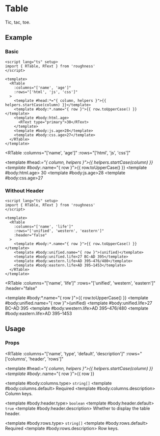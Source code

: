 <script lang="ts" setup>
import { RTable, RText } from 'roughness'
</script>

# Table

Tic, tac, toe.

## Example

### Basic

```vue
<script lang="ts" setup>
import { RTable, RText } from 'roughness'
</script>

<template>
  <RTable
    :columns="['name', 'age']"
    :rows="['html', 'js', 'css']"
  >
    <template #head:*="{ column, helpers }">{{ helpers.startCase(column) }}</template>
    <template #body:*.name="{ row }">{{ row.toUpperCase() }}</template>
    <template #body:html.age>
      <RText type="primary">30</RText>
    </template>
    <template #body:js.age>28</template>
    <template #body:css.age>27</template>
  </RTable>
</template>
```

<RTable
  :columns="['name', 'age']"
  :rows="['html', 'js', 'css']"
>
  <template #head:*="{ column, helpers }">{{ helpers.startCase(column) }}</template>
  <template #body:*.name="{ row }">{{ row.toUpperCase() }}</template>
  <template #body:html.age>
    <RText type="primary">30</RText>
  </template>
  <template #body:js.age>28</template>
  <template #body:css.age>27</template>
</RTable>

### Without Header

```vue
<script lang="ts" setup>
import { RTable, RText } from 'roughness'
</script>

<template>
  <RTable
    :columns="['name', 'life']"
    :rows="['unified', 'western', 'eastern']"
    :header="false"
  >
    <template #body:*.name="{ row }">{{ row.toUpperCase() }}</template>
    <template #body:unified.name="{ row }">(unified)</template>
    <template #body:unified.life>27 BC–AD 395</template>
    <template #body:western.life>AD 395–476/480</template>
    <template #body:eastern.life>AD 395–1453</template>
  </RTable>
</template>
```

<RTable
  :columns="['name', 'life']"
  :rows="['unified', 'western', 'eastern']"
  :header="false"
>
  <template #body:*.name="{ row }">{{ row.toUpperCase() }}</template>
  <template #body:unified.name="{ row }">(unified)</template>
  <template #body:unified.life>27 BC–AD 395</template>
  <template #body:western.life>AD 395–476/480</template>
  <template #body:eastern.life>AD 395–1453</template>
</RTable>

## Usage

### Props

<RTable
  :columns="['name', 'type', 'default', 'description']"
  :rows="['columns', 'header', 'rows']"
>
  <template #head:*="{ column, helpers }">{{ helpers.startCase(column) }}</template>
  <template #body:*.name="{ row }">{{ row }}</template>

  <template #body:columns.type>
    <code>string[]</code>
  </template>
  <template #body:columns.default>
    <RText type="error">Required</RText>
  </template>
  <template #body:columns.description>
    Column keys.
  </template>

  <template #body:header.type>
    <code>boolean</code>
  </template>
  <template #body:header.default>
    <code>true</code>
  </template>
  <template #body:header.description>
    Whether to display the table header.
  </template>

  <template #body:rows.type>
    <code>string[]</code>
  </template>
  <template #body:rows.default>
    <RText type="error">Required</RText>
  </template>
  <template #body:rows.description>
    Row keys.
  </template>
</RTable>
